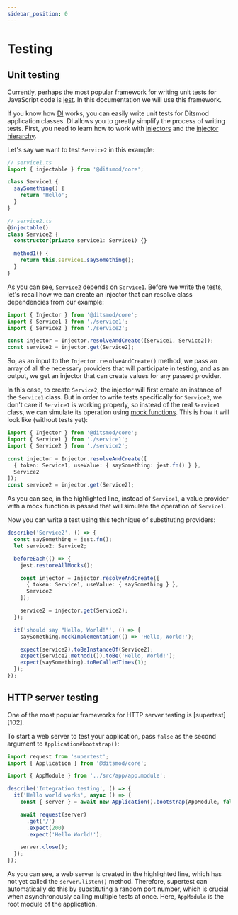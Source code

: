 ```yaml
---
sidebar_position: 0
---
```


# Testing

## Unit testing

Currently, perhaps the most popular framework for writing unit tests for JavaScript code is [jest][100]. In this documentation we will use this framework.

If you know how [DI][1] works, you can easily write unit tests for Ditsmod application classes. DI allows you to greatly simplify the process of writing tests. First, you need to learn how to work with [injectors][2] and the [injector hierarchy][3].

Let's say we want to test `Service2` in this example:

```ts
// service1.ts
import { injectable } from '@ditsmod/core';

class Service1 {
  saySomething() {
    return 'Hello';
  }
}

// service2.ts
@injectable()
class Service2 {
  constructor(private service1: Service1) {}

  method1() {
    return this.service1.saySomething();
  }
}
```

As you can see, `Service2` depends on `Service1`. Before we write the tests, let's recall how we can create an injector that can resolve class dependencies from our example:

```ts
import { Injector } from '@ditsmod/core';
import { Service1 } from './service1';
import { Service2 } from './service2';

const injector = Injector.resolveAndCreate([Service1, Service2]);
const service2 = injector.get(Service2);
```

So, as an input to the `Injector.resolveAndCreate()` method, we pass an array of all the necessary providers that will participate in testing, and as an output, we get an injector that can create values for any passed provider.

In this case, to create `Service2`, the injector will first create an instance of the `Service1` class. But in order to write tests specifically for `Service2`, we don't care if `Service1` is working properly, so instead of the real `Service1` class, we can simulate its operation using [mock functions][101]. This is how it will look like (without tests yet):

```ts {6}
import { Injector } from '@ditsmod/core';
import { Service1 } from './service1';
import { Service2 } from './service2';

const injector = Injector.resolveAndCreate([
  { token: Service1, useValue: { saySomething: jest.fn() } },
  Service2
]);
const service2 = injector.get(Service2);
```

As you can see, in the highlighted line, instead of `Service1`, a value provider with a mock function is passed that will simulate the operation of `Service1`.

Now you can write a test using this technique of substituting providers:

```ts {2,9}
describe('Service2', () => {
  const saySomething = jest.fn();
  let service2: Service2;

  beforeEach(() => {
    jest.restoreAllMocks();

    const injector = Injector.resolveAndCreate([
      { token: Service1, useValue: { saySomething } },
      Service2
    ]);

    service2 = injector.get(Service2);
  });

  it('should say "Hello, World!"', () => {
    saySomething.mockImplementation(() => 'Hello, World!');

    expect(service2).toBeInstanceOf(Service2);
    expect(service2.method1()).toBe('Hello, World!');
    expect(saySomething).toBeCalledTimes(1);
  });
});
```

## HTTP server testing

One of the most popular frameworks for HTTP server testing is [supertest][102].

To start a web server to test your application, pass `false` as the second argument to `Application#bootstrap()`:

```ts {8}
import request from 'supertest';
import { Application } from '@ditsmod/core';

import { AppModule } from '../src/app/app.module';

describe('Integration testing', () => {
  it('Hello world works', async () => {
    const { server } = await new Application().bootstrap(AppModule, false);

    await request(server)
      .get('/')
      .expect(200)
      .expect('Hello World!');

    server.close();
  });
});
```

As you can see, a web server is created in the highlighted line, which has not yet called the `server.listen()` method. Therefore, supertest can automatically do this by substituting a random port number, which is crucial when asynchronously calling multiple tests at once. Here, `AppModule` is the root module of the application.








[1]: /components-of-ditsmod-app/dependency-injection
[2]: /components-of-ditsmod-app/dependency-injection#injector
[3]: /components-of-ditsmod-app/dependency-injection#hierarchy-of-injectors

[100]: https://jestjs.io/
[101]: https://jestjs.io/docs/mock-functions
